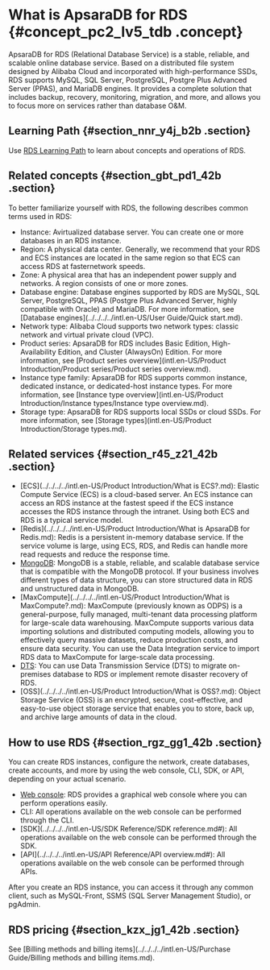 # What is ApsaraDB for RDS {#concept_pc2_lv5_tdb .concept}

ApsaraDB for RDS \(Relational Database Service\) is a stable, reliable, and scalable online database service. Based on a distributed file system designed by Alibaba Cloud and incorporated with high-performance SSDs, RDS supports MySQL, SQL Server, PostgreSQL, Postgre Plus Advanced Server \(PPAS\), and MariaDB engines. It provides a complete solution that includes backup, recovery, monitoring, migration, and more, and allows you to focus more on services rather than database O&M.

## Learning Path {#section_nnr_y4j_b2b .section}

Use [RDS Learning Path](https://www.alibabacloud.com/getting-started/learningpath/rds) to learn about concepts and operations of RDS.

## Related concepts {#section_gbt_pd1_42b .section}

To better familiarize yourself with RDS, the following describes common terms used in RDS:

-   Instance: Avirtualized database server. You can create one or more databases in an RDS instance.
-   Region: A physical data center. Generally, we recommend that your RDS and ECS instances are located in the same region so that ECS can access RDS at fasternetwork speeds.
-   Zone: A physical area that has an independent power supply and networks. A region consists of one or more zones.
-   Database engine: Database engines supported by RDS are MySQL, SQL Server, PostgreSQL, PPAS \(Postgre Plus Advanced Server, highly compatible with Oracle\) and MariaDB. For more information, see [Database engines](../../../../intl.en-US/User Guide/Quick start.md).
-   Network type: Alibaba Cloud supports two network types: classic network and virtual private cloud \(VPC\).
-   Product series: ApsaraDB for RDS includes Basic Edition, High-Availability Edition, and Cluster \(AlwaysOn\) Edition. For more information, see [Product series overview](intl.en-US/Product Introduction/Product series/Product series overview.md).
-   Instance type family: ApsaraDB for RDS supports common instance, dedicated instance, or dedicated-host instance types. For more information, see [Instance type overview](intl.en-US/Product Introduction/Instance types/Instance type overview.md).
-   Storage type: ApsaraDB for RDS supports local SSDs or cloud SSDs. For more information, see [Storage types](intl.en-US/Product Introduction/Storage types.md).

## Related services {#section_r45_z21_42b .section}

-   [ECS](../../../../intl.en-US/Product Introduction/What is ECS?.md): Elastic Compute Service \(ECS\) is a cloud-based server. An ECS instance can access an RDS instance at the fastest speed if the ECS instance accesses the RDS instance through the intranet. Using both ECS and RDS is a typical service model.
-   [Redis](../../../../intl.en-US/Product Introduction/What is ApsaraDB for Redis.md): Redis is a persistent in-memory database service. If the service volume is large, using ECS, RDS, and Redis can handle more read requests and reduce the response time.
-   [MongoDB](https://www.alibabacloud.com/help/doc-detail/26558.htm): MongoDB is a stable, reliable, and scalable database service that is compatible with the MongoDB protocol. If your business involves different types of data structure, you can store structured data in RDS and unstructured data in MongoDB.
-   [MaxCompute](../../../../intl.en-US/Product Introduction/What is MaxCompute?.md): MaxCompute \(previously known as ODPS\) is a general-purpose, fully managed, multi-tenant data processing platform for large-scale data warehousing. MaxCompute supports various data importing solutions and distributed computing models, allowing you to effectively query massive datasets, reduce production costs, and ensure data security. You can use the Data Integration service to import RDS data to MaxCompute for large-scale data processing.
-   [DTS](https://www.alibabacloud.com/help/doc-detail/26592.html): You can use Data Transmission Service \(DTS\) to migrate on-premises database to RDS or implement remote disaster recovery of RDS.
-   [OSS](../../../../intl.en-US/Product Introduction/What is OSS?.md): Object Storage Service \(OSS\) is an encrypted, secure, cost-effective, and easy-to-use object storage service that enables you to store, back up, and archive large amounts of data in the cloud.

## How to use RDS {#section_rgz_gg1_42b .section}

You can create RDS instances, configure the network, create databases, create accounts, and more by using the web console, CLI, SDK, or API, depending on your actual scenario.

-   [Web console](https://rdsnext.console.aliyun.com): RDS provides a graphical web console where you can perform operations easily.
-   CLI: All operations available on the web console can be performed through the CLI.
-   [SDK](../../../../intl.en-US/SDK Reference/SDK reference.md#): All operations available on the web console can be performed through the SDK.
-   [API](../../../../intl.en-US/API Reference/API overview.md#): All operations available on the web console can be performed through APIs.

After you create an RDS instance, you can access it through any common client, such as MySQL-Front, SSMS \(SQL Server Management Studio\), or pgAdmin.

## RDS pricing {#section_kzx_jg1_42b .section}

See [Billing methods and billing items](../../../../intl.en-US/Purchase Guide/Billing methods and billing items.md).

